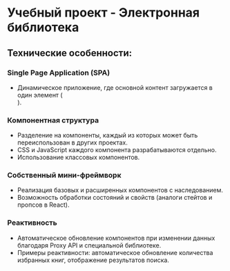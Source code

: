 # Учебный проект - Электронная библиотека

## Технические особенности:

### Single Page Application (SPA)
 - Динамическое приложение, где основной контент загружается в один элемент (<div id="root">).
### Компонентная структура
- Разделение на компоненты, каждый из которых может быть переиспользован в других проектах.
- CSS и JavaScript каждого компонента разрабатываются отдельно.
- Использование классовых компонентов.
### Собственный мини-фреймворк
- Реализация базовых и расширенных компонентов с наследованием.
- Возможность обработки состояний и свойств (аналоги стейтов и пропсов в React).
### Реактивность
- Автоматическое обновление компонентов при изменении данных благодаря Proxy API и специальной библиотеке.
- Примеры реактивности: автоматическое обновление количества избранных книг, отображение результатов поиска.